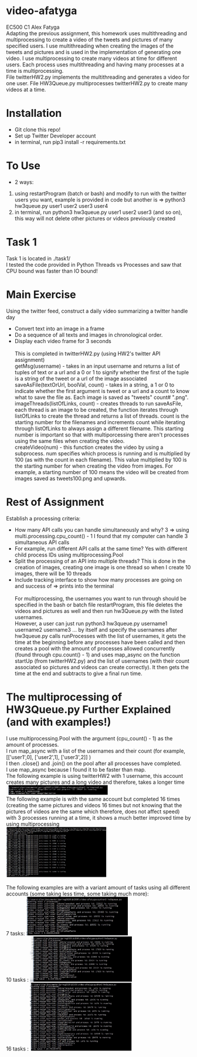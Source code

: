# video-afatyga
EC500 C1 Alex Fatyga <br>
Adapting the previous assignment, this homework uses multithreading and multiprocessing to create a video of the tweets and pictures of many specified users. I use multithreading when creating the images of the tweets and pictures and is used in the implementation of generating one video. I use multiprocessing to create many videos at time for different users. Each process uses multithreading and having many processes at a time is multiprocessing. <br>
File twitterHW2.py implements the multithreading and generates a video for one user. File HW3Queue.py multiprocesses twitterHW2.py to create many videos at a time.

# Installation
- Git clone this repo!
- Set up Twitter Developer account
- in terminal, run pip3 install -r requirements.txt

# To Use
- 2 ways: 
1. using restartProgram (batch or bash) and modify to run with the twitter users you want, example is provided in code but another is => python3 hw3queue.py user1 user2 user3 user4
2. in terminal, run python3 hw3queue.py user1 user2 user3        (and so on), this way will not delete other pictures or videos previously created

# Task 1 
Task 1 is located in ./task1/ <br>
I tested the code provided in Python Threads vs Processes and saw that CPU bound was faster than IO bound!

# Main Exercise
Using the twitter feed, construct a daily video summarizing a twitter handle day <br>
- Convert text into an image in a frame
- Do a sequence of all texts and images in chronological order.
- Display each video frame for 3 seconds 
<br> <br>
This is completed in twitterHW2.py (using HW2's twitter API assignment) <br>
getMsg(username) - takes in an input username and returns a list of tuples of text or a url and a 0 or 1 to signify whether the first of the tuple is a string of the tweet or a url of the image associated <br>
saveAsFile(textOrUrl, boolVal, count) - takes in a string, a 1 or 0 to indicate whether the first argument is tweet or a url and a count to know what to save the file as. Each image is saved as "tweets" count# ".png".  <br>
imageThreads(listOfLinks, count) - creates threads to run saveAsFile, each thread is an image to be created, the function iterates through listOfLinks to create the thread and returns a list of threads. count is the starting number for the filenames and increments count while iterating through listOfLinks to always assign a different filename. This starting number is important so that with multiporcessing there aren't processes using the same files when creating the video. <br>
createVideo(num) - this function creates the video by using a subprocess. num specifies which process is running and is multiplied by 100 (as with the count in each filename). This value multiplied by 100 is the starting number for when creating the video from images. For example, a starting number of 100 means the video will be created from images saved as tweets100.png and upwards. <br>

# Rest of Assignment
Establish a processing criteria: <br>
- How many API calls you can handle simultaneously and why? 3 => using multi.processing.cpu_count() - 1 I found that my computer can handle 3 simultaneous API calls
- For example, run different API calls at the same time? Yes with different child process IDs using multiprocessing.Pool
- Split the processing of an API into multiple threads? This is done in the creation of images, creating one image is one thread so when I create 10 images, there will be 10 threads
- Include tracking interface to show how many processes are going on and success of => prints into the terminal
<br> <br>
For multiprocessing, the usernames you want to run through should be specified in the bash or batch file restartProgram, this file deletes the videos and pictures as well and then run hw3Queue.py with the listed usernames. <br>
However, a user can just run python3 hw3queue.py username1 username2 username3 ...  by itself and specify the usernames after <br>
hw3queue.py calls runProcesses with the list of usernames, it gets the time at the beginning before any processes have been called and then creates a pool with the amount of processes allowed concurrently (found through cpu.count() - 1) and uses map_async on the function startUp (from twitterHW2.py) and the list of usernames (with their count associated so pictures and videos can create correctly). It then gets the time at the end and subtracts to give a final run time.


# The multiprocessing of HW3Queue.py Further Explained (and with examples!)
I use multiprocessing.Pool with the argument (cpu_count() - 1) as the amount of processes. <br>
I run map_async with a list of the usernames and their count (for example, [['user1',0], ['user2',1], ['user3',2]] ) <br>
I then .close() and .join() on the pool after all processes have completed. <br>
I use map_async because I found it to be faster than map. <br>
The following example is using twitterHW2 with 1 username, this account creates many pictures and a long video and therefore, takes a longer time<br>
<img src="usingTwitterHW2Time.JPG" width="55%" /> 
<br>
The following example is with the same account but completed 16 times (creating the same pictures and videos 16 times but not knowing that the pictures of videos are the same which therefore, does not affect speed) with 3 processes running at a time, it shows a much better improved time by using multiprocessing <br>
<img src="usingHW3QueueFileW16Tasks.JPG" width="55%" /> 
<br> <br>
The following examples are with a variant amount of tasks using all different accounts (some taking less time, some taking much more): <br>
7 tasks: <img src="7users.JPG" width="55%" />  <br>
10 tasks : <img src="10users.JPG" width="55%" />  <br>
16 tasks : <img src="16users.JPG" width="55%" /> 



